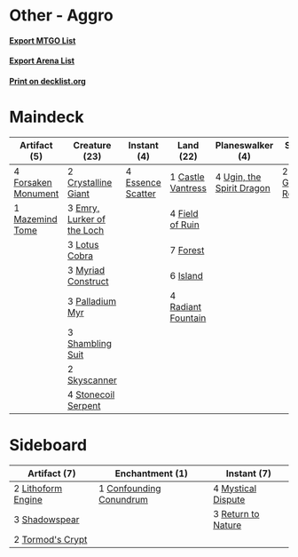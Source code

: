 # Other - Aggro

#### [Export MTGO List](../collection/Other%20-%20Aggro/Other%20-%20Aggro.txt)
#### [Export Arena List](../collection/Other%20-%20Aggro/Other%20-%20Aggro_arena.txt)
#### [Print on decklist.org](http://decklist.org/?deckmain=2%09Bala%20Ged%20Recovery%0A1%09Castle%20Vantress%0A2%09Crystalline%20Giant%0A3%09Emry,%20Lurker%20of%20the%20Loch%0A4%09Essence%20Scatter%0A4%09Field%20of%20Ruin%0A7%09Forest%0A4%09Forsaken%20Monument%0A6%09Island%0A3%09Lotus%20Cobra%0A1%09Mazemind%20Tome%0A3%09Myriad%20Construct%0A3%09Palladium%20Myr%0A4%09Radiant%20Fountain%0A3%09Shambling%20Suit%0A2%09Skyscanner%0A4%09Stonecoil%20Serpent%0A4%09Ugin,%20the%20Spirit%20Dragon&deckside=1%09Confounding%20Conundrum%0A2%09Lithoform%20Engine%0A4%09Mystical%20Dispute%0A3%09Return%20to%20Nature%0A3%09Shadowspear%0A2%09Tormod's%20Crypt)
# Maindeck

|                                         Artifact (5)                                         |                                            Creature (23)                                            |                                        Instant (4)                                         |                                          Land (22)                                          |                                          Planeswalker (4)                                          |                                         Sorcery (2)                                          |
|----------------------------------------------------------------------------------------------|-----------------------------------------------------------------------------------------------------|--------------------------------------------------------------------------------------------|---------------------------------------------------------------------------------------------|----------------------------------------------------------------------------------------------------|----------------------------------------------------------------------------------------------|
|4 [Forsaken Monument](http://gatherer.wizards.com/Pages/Card/Details.aspx?multiverseid=491895)|2 [Crystalline Giant](http://gatherer.wizards.com/Pages/Card/Details.aspx?multiverseid=479754)       |4 [Essence Scatter](http://gatherer.wizards.com/Pages/Card/Details.aspx?multiverseid=426754)|1 [Castle Vantress](http://gatherer.wizards.com/Pages/Card/Details.aspx?multiverseid=473204) |4 [Ugin, the Spirit Dragon](http://gatherer.wizards.com/Pages/Card/Details.aspx?multiverseid=391948)|2 [Bala Ged Recovery](http://gatherer.wizards.com/Pages/Card/Details.aspx?multiverseid=491825)|
|1 [Mazemind Tome](http://gatherer.wizards.com/Pages/Card/Details.aspx?multiverseid=485555)    |3 [Emry, Lurker of the Loch](http://gatherer.wizards.com/Pages/Card/Details.aspx?multiverseid=473005)|                                                                                            |4 [Field of Ruin](http://gatherer.wizards.com/Pages/Card/Details.aspx?multiverseid=435415)   |                                                                                                    |                                                                                              |
|                                                                                              |3 [Lotus Cobra](http://gatherer.wizards.com/Pages/Card/Details.aspx?multiverseid=438740)             |                                                                                            |7 [Forest](http://gatherer.wizards.com/Pages/Card/Details.aspx?multiverseid=439860)          |                                                                                                    |                                                                                              |
|                                                                                              |3 [Myriad Construct](http://gatherer.wizards.com/Pages/Card/Details.aspx?multiverseid=491897)        |                                                                                            |6 [Island](http://gatherer.wizards.com/Pages/Card/Details.aspx?multiverseid=439857)          |                                                                                                    |                                                                                              |
|                                                                                              |3 [Palladium Myr](http://gatherer.wizards.com/Pages/Card/Details.aspx?multiverseid=389624)           |                                                                                            |4 [Radiant Fountain](http://gatherer.wizards.com/Pages/Card/Details.aspx?multiverseid=438810)|                                                                                                    |                                                                                              |
|                                                                                              |3 [Shambling Suit](http://gatherer.wizards.com/Pages/Card/Details.aspx?multiverseid=473192)          |                                                                                            |                                                                                             |                                                                                                    |                                                                                              |
|                                                                                              |2 [Skyscanner](http://gatherer.wizards.com/Pages/Card/Details.aspx?multiverseid=447382)              |                                                                                            |                                                                                             |                                                                                                    |                                                                                              |
|                                                                                              |4 [Stonecoil Serpent](http://gatherer.wizards.com/Pages/Card/Details.aspx?multiverseid=473197)       |                                                                                            |                                                                                             |                                                                                                    |                                                                                              |


# Sideboard

|                                        Artifact (7)                                         |                                         Enchantment (1)                                          |                                         Instant (7)                                         |
|---------------------------------------------------------------------------------------------|--------------------------------------------------------------------------------------------------|---------------------------------------------------------------------------------------------|
|2 [Lithoform Engine](http://gatherer.wizards.com/Pages/Card/Details.aspx?multiverseid=491896)|1 [Confounding Conundrum](http://gatherer.wizards.com/Pages/Card/Details.aspx?multiverseid=495607)|4 [Mystical Dispute](http://gatherer.wizards.com/Pages/Card/Details.aspx?multiverseid=473020)|
|3 [Shadowspear](http://gatherer.wizards.com/Pages/Card/Details.aspx?multiverseid=476487)     |                                                                                                  |3 [Return to Nature](http://gatherer.wizards.com/Pages/Card/Details.aspx?multiverseid=461102)|
|2 [Tormod's Crypt](http://gatherer.wizards.com/Pages/Card/Details.aspx?multiverseid=389723)  |                                                                                                  |                                                                                             |


